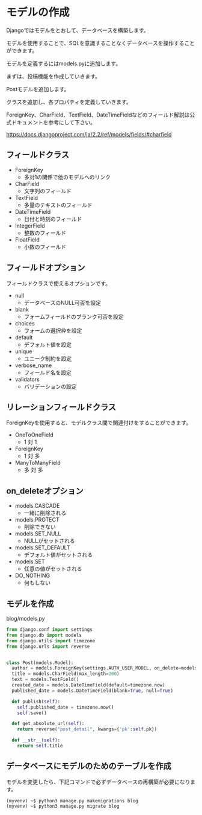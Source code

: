 # モデルの作成

Djangoではモデルをとおして、データベースを構築します。

モデルを使用することで、SQLを意識することなくデータベースを操作することができます。

モデルを定義するにはmodels.pyに追加します。

まずは、投稿機能を作成していきます。

Postモデルを追加します。

クラスを追加し、各プロパティを定義していきます。

ForeignKey、CharField、TextField、DateTimeFieldなどのフィールド解説は公式ドキュメントを参考にして下さい。

https://docs.djangoproject.com/ja/2.2/ref/models/fields/#charfield

## フィールドクラス

* ForeignKey
  * 多対1の関係で他のモデルへのリンク
* CharField
  * 文字列のフィールド
* TextField
  * 多量のテキストのフィールド
* DateTimeField
  * 日付と時刻のフィールド
* IntegerField
  * 整数のフィールド
* FloatField
  * 小数のフィールド

## フィールドオプション

フィールドクラスで使えるオプションです。

* null
  * データベースのNULL可否を設定
* blank
  * フォームフィールドのブランク可否を設定
* choices
  * フォームの選択枠を設定
* default
  * デフォルト値を設定
* unique
  * ユニーク制約を設定
* verbose_name
  * フィールド名を設定
* validators
  * バリデーションの設定

## リレーションフィールドクラス

ForeignKeyを使用すると、モデルクラス間で関連付けをすることができます。

* OneToOneField
  * 1 対 1
* ForeignKey
  * 1 対 多
* ManyToManyField
  * 多 対 多

## on_deleteオプション

* models.CASCADE
  * 一緒に削除される
* models.PROTECT
  * 削除できない
* models.SET_NULL
  * NULLがセットされる
* models.SET_DEFAULT
  * デフォルト値がセットされる
* models.SET
  * 任意の値がセットされる
* DO_NOTHING
  * 何もしない

## モデルを作成

blog/models.py
```python
from django.conf import settings
from django.db import models
from django.utils import timezone
from django.urls import reverse


class Post(models.Model):
  author = models.ForeignKey(settings.AUTH_USER_MODEL, on_delete=models.CASCADE)
  title = models.CharField(max_length=200)
  text = models.TextField()
  created_date = models.DateTimeField(default=timezone.now)
  published_date = models.DateTimeField(blank=True, null=True)

  def publish(self):
    self.published_date = timezone.now()
    self.save()

  def get_absolute_url(self):
    return reverse("post_detail", kwargs={'pk':self.pk})

  def __str__(self):
    return self.title
```

## データベースにモデルのためのテーブルを作成

モデルを変更したら、下記コマンドで必ずデータベースの再構築が必要になります。

```
(myvenv) ~$ python3 manage.py makemigrations blog
(myvenv) ~$ python3 manage.py migrate blog
```
